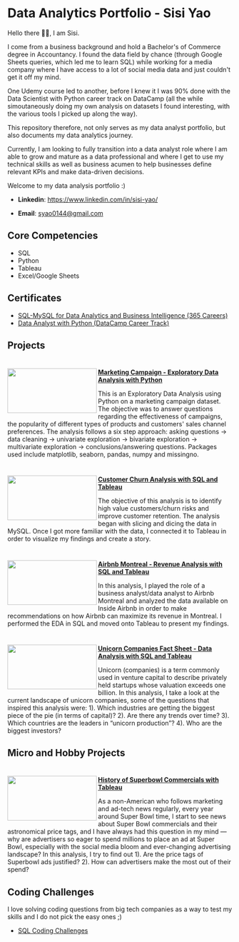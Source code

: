 # Data Analytics Portfolio - Sisi Yao

Hello there 👋🏼, I am Sisi.

I come from a business background and hold a Bachelor's of Commerce degree in Accountancy. I found the data field by chance (through Google Sheets queries, which led me to learn SQL) while working for a media company where I have access to a lot of social media data and just couldn't get it off my mind.

One Udemy course led to another, before I knew it I was 90% done with the Data Scientist with Python career track on DataCamp (all the while simoutaneously doing my own analysis on datasets I found interesting, with the various tools I picked up along the way).

This repository therefore, not only serves as my data analyst portfolio, but also documents my data analytics journey. 

Currently, I am looking to fully transition into a data analyst role where I am able to grow and mature as a data professional and where I get to use my technical skills as well as business acumen to help businesses define relevant KPIs and make data-driven decisions. 

Welcome to my data analysis portfolio :)

- **Linkedin**: https://www.linkedin.com/in/sisi-yao/

- **Email**: syao0144@gmail.com


## Core Competencies
- SQL
- Python 
- Tableau 
- Excel/Google Sheets

## Certificates

- [SQL-MySQL for Data Analytics and Business Intelligence (365 Careers)](https://www.udemy.com/certificate/UC-a3fd742a-e77a-4a70-95fa-82833584476c/)
- [Data Analyst with Python (DataCamp Career Track)](https://www.datacamp.com/statement-of-accomplishment/track/7d27ecf63467cd8bee14b37c68d4653097cc1c40)

## Projects

#
<img align="left" width="200" height="100" src="https://render.fineartamerica.com/images/rendered/default/wood-print/14/6.5/break/images/artworkimages/medium/1/verdun-corner-grocery-store-fruiterie-soleil-montreal-summer-scene-shopping-in-the-city-canadian-art-carole-spandau.jpg"> **[Marketing Campaign - Exploratory Data Analysis with Python](https://github.com/yao-sisi/Marketing_Campaign_EDA)**

This is an Exploratory Data Analysis using Python on a marketing campaign dataset. The objective was to answer questions regarding the effectiveness of campaigns, the popularity of different types of products and customers' sales channel preferences. The analysis follows a six step approach: asking questions -> data cleaning -> univariate exploration -> bivariate exploration -> multivariate exploration -> conclusions/answering questions. Packages used include matplotlib, seaborn, pandas, numpy and missingno.  

#
<img align="left" width="200" height="100" src="https://coursereport-production.imgix.net/uploads/school/logo/1462/original/89024934_210455156988625_7686997690307051520_n.jpg?w=200&h=200"> **[Customer Churn Analysis with SQL and Tableau](https://github.com/yao-sisi/maven_churn_analysis)**

The objective of this analysis is to identify high value customers/churn risks and improve customer retention. The analysis began with slicing and dicing the data in MySQL. Once I got more familiar with the data, I connected it to Tableau in order to visualize my findings and create a story.   


#
<img align="left" width="200" height="100" src="https://hospitalitydesign.com/wp-content/uploads/Airbnb-logo.png"> **[Airbnb Montreal - Revenue Analysis with SQL and Tableau](https://github.com/yao-sisi/airbnb_mtl_202203)**

In this analysis, I played the role of a business analyst/data analyst to Airbnb Montreal and analyzed the data available on Inside Airbnb in order to make recommendations on how Airbnb can maximize its revenue in Montreal. I performed the EDA in SQL and moved onto Tableau to present my findings.


#
<img align="left" width="200" height="100" src="https://koreatechdesk.com/wp-content/uploads/2019/05/The-Unicorn-Startup.jpg"> **[Unicorn Companies Fact Sheet - Data Analysis with SQL and Tableau](https://github.com/yao-sisi/unicorn)**

Unicorn (companies) is a term commonly used in venture capital to describe privately held startups whose valuation exceeds one billion. In this analysis, I take a look at the current landscape of unicorn companies, some of the questions that inspired this analysis were: 1). Which industries are getting the biggest piece of the pie (in terms of capital)? 2). Are there any trends over time? 3). Which countries are the leaders in “unicorn production”? 4). Who are the biggest investors?


## Micro and Hobby Projects

#
<img align="left" width="200" height="100" src="https://www.pngall.com/wp-content/uploads/10/Super-Bowl-PNG-File6.png"> **[History of Superbowl Commercials with Tableau](https://github.com/yao-sisi/Superbowl)**

As a non-American who follows marketing and ad-tech news regularly, every year around Super Bowl time, I start to see news about Super Bowl commercials and their astronomical price tags, and I have always had this question in my mind — why are advertisers so eager to spend millions to place an ad at Super Bowl, especially with the social media bloom and ever-changing advertising landscape? In this analysis, I try to find out 1). Are the price tags of Superbowl ads justified? 2). How can advertisers make the most out of their spend?


## Coding Challenges

I love solving coding questions from big tech companies as a way to test my skills and I do not pick the easy ones ;)
- [SQL Coding Challenges](https://github.com/yao-sisi/SQL_Coding_Questions)


